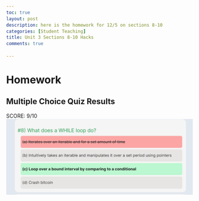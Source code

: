 ```yaml
---
toc: true 
layout: post
description: here is the homework for 12/5 on sections 8-10
categories: [Student Teaching]
title: Unit 3 Sections 8-10 Hacks 
comments: true

---
```

# Homework 
## Multiple Choice Quiz Results 
SCORE: 9/10
![](https://github.com/kayleehou/myproject/blob/master/images/hacksinc8.PNG?raw=true)

